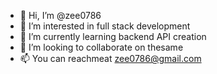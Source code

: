 - 👋 Hi, I’m @zee0786
- 👀 I’m interested in full stack development
- 🌱 I’m currently learning backend API creation
- 💞️ I’m looking to collaborate on thesame
- 📫 You can reachmeat zee0786@gmail.com

<!---
zee0786/zee0786 is a ✨ special ✨ repository because its `README.md` (this file) appears on your GitHub profile.
You can click the Preview link to take a look at your changes.
--->
